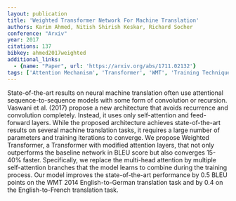 ```yaml
---
layout: publication
title: 'Weighted Transformer Network For Machine Translation'
authors: Karim Ahmed, Nitish Shirish Keskar, Richard Socher
conference: "Arxiv"
year: 2017
citations: 137
bibkey: ahmed2017weighted
additional_links:
  - {name: "Paper", url: 'https://arxiv.org/abs/1711.02132'}
tags: ['Attention Mechanism', 'Transformer', 'WMT', 'Training Techniques', 'Model Architecture', 'Applications', 'Pretraining Methods']
---
```

State-of-the-art results on neural machine translation often use attentional
sequence-to-sequence models with some form of convolution or recursion. Vaswani
et al. (2017) propose a new architecture that avoids recurrence and convolution
completely. Instead, it uses only self-attention and feed-forward layers. While
the proposed architecture achieves state-of-the-art results on several machine
translation tasks, it requires a large number of parameters and training
iterations to converge. We propose Weighted Transformer, a Transformer with
modified attention layers, that not only outperforms the baseline network in
BLEU score but also converges 15-40% faster. Specifically, we replace the
multi-head attention by multiple self-attention branches that the model learns
to combine during the training process. Our model improves the state-of-the-art
performance by 0.5 BLEU points on the WMT 2014 English-to-German translation
task and by 0.4 on the English-to-French translation task.
